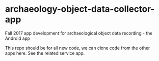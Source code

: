 # archaeology-object-data-collector-app
Fall 2017 app development for archaeological object data recording - the Android app

This repo should be for all new code, we can clone code from the other apps here.  See the related service app.
